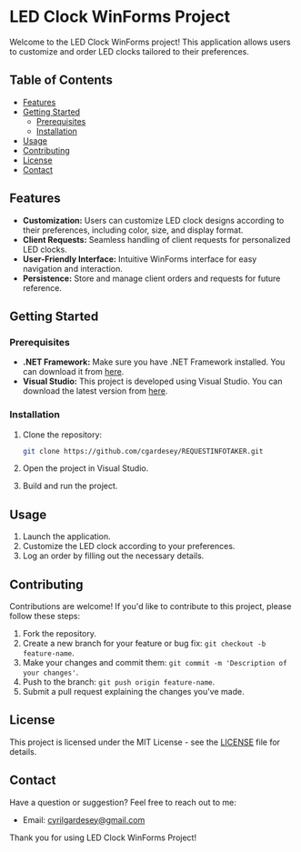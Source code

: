 # LED Clock WinForms Project

Welcome to the LED Clock WinForms project! This application allows users to customize and order LED clocks tailored to their preferences.

## Table of Contents
- [Features](#features)
- [Getting Started](#getting-started)
  - [Prerequisites](#prerequisites)
  - [Installation](#installation)
- [Usage](#usage)
- [Contributing](#contributing)
- [License](#license)
- [Contact](#contact)

## Features

- **Customization:** Users can customize LED clock designs according to their preferences, including color, size, and display format.
- **Client Requests:** Seamless handling of client requests for personalized LED clocks.
- **User-Friendly Interface:** Intuitive WinForms interface for easy navigation and interaction.
- **Persistence:** Store and manage client orders and requests for future reference.

## Getting Started

### Prerequisites

- **.NET Framework:** Make sure you have .NET Framework installed. You can download it from [here](https://dotnet.microsoft.com/download/dotnet-framework).
- **Visual Studio:** This project is developed using Visual Studio. You can download the latest version from [here](https://visualstudio.microsoft.com/).

### Installation

1. Clone the repository:

    ```sh
    git clone https://github.com/cgardesey/REQUESTINFOTAKER.git
    ```

2. Open the project in Visual Studio.
3. Build and run the project.

## Usage

1. Launch the application.
2. Customize the LED clock according to your preferences.
3. Log an order by filling out the necessary details.

## Contributing

Contributions are welcome! If you'd like to contribute to this project, please follow these steps:

1. Fork the repository.
2. Create a new branch for your feature or bug fix: `git checkout -b feature-name`.
3. Make your changes and commit them: `git commit -m 'Description of your changes'`.
4. Push to the branch: `git push origin feature-name`.
5. Submit a pull request explaining the changes you've made.

## License

This project is licensed under the MIT License - see the [LICENSE](LICENSE) file for details.

## Contact

Have a question or suggestion? Feel free to reach out to me:

- Email: cyrilgardesey@gmail.com

Thank you for using LED Clock WinForms Project!
